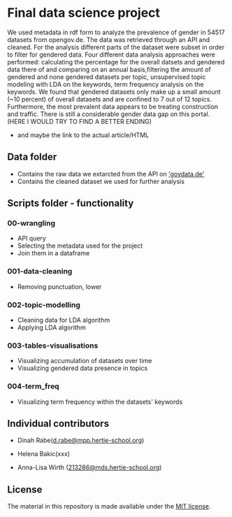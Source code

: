 # Final data science project

We used metadata in rdf form to analyze the prevalence of gender in 54517 datasets from opengov.de. The data was retrieved through an API and cleaned. For the analysis different parts of the dataset were subset in order to filter for gendered data. Four different data analysis approaches were performed: calculating the percentage for the overall datsets and gendered data there of and comparing on an annual basis,filtering the amount of gendered and none gendered datasets per topic, unsupervised topic modeling with LDA on the keywords, term frequency analysis on the keywords. We found that gendered datasets only make up a small amount (~10 percent) of overall datasets and are confined to 7 out of 12 topics. Furthermore, the most prevalent data appears to be treating construction and traffic. There is still a considerable gender data gap on this portal. (HERE I WOULD TRY TO FIND A BETTER ENDING)

- and maybe the link to the actual article/HTML

## Data folder

- Contains the raw data we extarcted from the API on ['govdata.de'](https://www.govdata.de/)
- Contains the cleaned dataset we used for further analysis

## Scripts folder - functionality

### 00-wrangling
- API query
- Selecting the metadata used for the project
- Join them in a dataframe

### 001-data-cleaning
- Removing punctuation, lower

### 002-topic-modelling
- Cleaning data for LDA algorithm
- Applying LDA algorithm

### 003-tables-visualisations
- Visualizing accumulation of datasets over time
- Visualizing gendered data presence in topics

### 004-term_freq
- Visualizing term frequency within the datasets' keywords

## Individual contributors

* Dinah Rabe(d.rabe@mpp.hertie-school.org)

* Helena Bakic(xxx)

* Anna-Lisa Wirth (213286@mds.hertie-school.org)

## License

The material in this repository is made available under the [MIT license](http://opensource.org/licenses/mit-license.php).